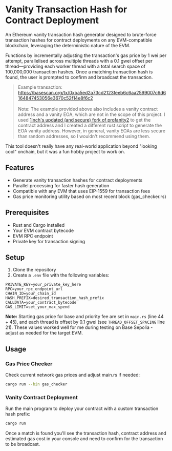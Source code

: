 # Vanity Transaction Hash for Contract Deployment
An Ethereum vanity transaction hash generator designed to brute-force transaction hashes for contract deployments on any EVM-compatible blockchain, leveraging the deterministic nature of the EVM.

Functions by incrementally adjusting the transaction's gas price by 1 wei per attempt, parallelised across multiple threads with a 0.1 gwei offset per thread—providing each worker thread with a total search space of 100,000,000 transaction hashes. Once a matching transaction hash is found, the user is prompted to confirm and broadcast the transaction.

>Example transaction: \
>https://basescan.org/tx/0xba5ed2a73cd2123feeb6c6aa2599007c6d6164847453056e3670c52f14e8f6c2 \
> \
>Note: The example provided above also includes a vanity contract address and a vanity EOA, which are not in the scope of this project. I used [1inch's updated (and secure) fork of profanity2](https://github.com/1inch/profanity2) to get the contract address and I created a different rust script to generate the EOA vanity address. However, in general, vanity EOAs are less secure than random addresses, so I wouldn't recommend using them.

This tool doesn't really have any real-world application beyond "looking cool" onchain, but it was a fun hobby project to work on.

## Features

- Generate vanity transaction hashes for contract deployments
- Parallel processing for faster hash generation
- Compatible with any EVM that uses EIP-1559 for transaction fees
- Gas price monitoring utility based on most recent block (gas_checker.rs)

## Prerequisites

- Rust and Cargo installed
- Your EVM contract bytecode
- EVM RPC endpoint
- Private key for transaction signing

## Setup

1. Clone the repository
2. Create a `.env` file with the following variables:

```env
PRIVATE_KEY=your_private_key_here
RPC=your_rpc_endpoint_url
CHAIN_ID=your_chain_id
HASH_PREFIX=desired_transaction_hash_prefix
CALLDATA=your_contract_bytecode
GAS_LIMIT=set_your_max_spend
```

**Note:** Starting gas price for base and priority fee are set in `main.rs` (line 44 + 45), and each thread is offset by 0.1 gwei (see `THREAD_OFFSET_SPACING` line 21). These values worked well for me during testing on Base Sepolia - adjust as needed for the target EVM. 

## Usage

### Gas Price Checker

Check current network gas prices and adjust main.rs if needed:

```bash
cargo run --bin gas_checker
```
### Vanity Contract Deployment

Run the main program to deploy your contract with a custom transaction hash prefix:

```bash
cargo run
```

Once a match is found you'll see the transaction hash, contract address and estimated gas cost in your console and need to confirm for the transaction to be broadcast. 

